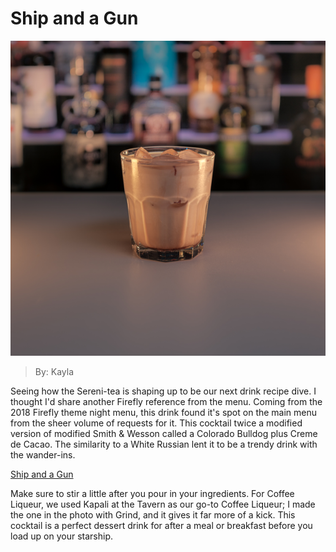 # Ship and a Gun
![Shipoandoguno](images/ship.bmp "gun")
> By: Kayla

Seeing how the Sereni-tea is shaping up to be our next drink recipe dive. I thought I'd share another Firefly reference from the menu. Coming from the 2018 Firefly theme night menu, this drink found it's spot on the main menu from the sheer volume of requests for it. This cocktail twice a modified version of modified Smith & Wesson called a Colorado Bulldog plus Creme de Cacao. The similarity to a White Russian lent it to be a trendy drink with the wander-ins.

[Ship and a Gun](https://afktavern.com/drink/275/ShipandaGun)

Make sure to stir a little after you pour in your ingredients. For Coffee Liqueur, we used Kapali at the Tavern as our go-to Coffee Liqueur; I made the one in the photo with Grind, and it gives it far more of a kick. This cocktail is a perfect dessert drink for after a meal or breakfast before you load up on your starship.